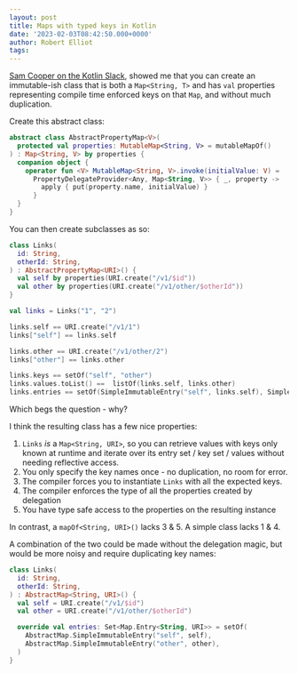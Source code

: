 ```yaml
---
layout: post
title: Maps with typed keys in Kotlin
date: '2023-02-03T08:42:50.000+0000'
author: Robert Elliot
tags:
---
```


[Sam Cooper on the Kotlin Slack](https://kotlinlang.slack.com/archives/C0B8MA7FA/p1675173615409839),
showed me that you can create an immutable-ish class that is both a
`Map<String, T>` and has `val` properties representing compile time enforced
keys on that `Map`, and without much duplication.

Create this abstract class:

```kotlin
abstract class AbstractPropertyMap<V>(
  protected val properties: MutableMap<String, V> = mutableMapOf()
) : Map<String, V> by properties {
  companion object {
    operator fun <V> MutableMap<String, V>.invoke(initialValue: V) =
      PropertyDelegateProvider<Any, Map<String, V>> { _, property ->
        apply { put(property.name, initialValue) }
      }
  }
}
```

You can then create subclasses as so:

```kotlin
class Links(
  id: String, 
  otherId: String,
) : AbstractPropertyMap<URI>() {
  val self by properties(URI.create("/v1/$id"))
  val other by properties(URI.create("/v1/other/$otherId"))
}

val links = Links("1", "2")

links.self == URI.create("/v1/1")
links["self"] == links.self

links.other == URI.create("/v1/other/2")
links["other"] == links.other

links.keys == setOf("self", "other")
links.values.toList() ==  listOf(links.self, links.other)
links.entries == setOf(SimpleImmutableEntry("self", links.self), SimpleImmutableEntry("other", links.other))
```

Which begs the question - why?

I think the resulting class has a few nice properties:

1. `Links` *is* a `Map<String, URI>`, so you can retrieve values with keys only
   known at runtime and iterate over its entry set / key set / values without
   needing reflective access.
2. You only specify the key names once - no duplication, no room for error.
3. The compiler forces you to instantiate `Links` with all the expected keys.
4. The compiler enforces the type of all the properties created by delegation
5. You have type safe access to the properties on the resulting instance

In contrast, a `mapOf<String, URI>()` lacks 3 & 5. A simple class lacks 1 & 4.

A combination of the two could be made without the delegation magic, but would
be more noisy and require duplicating key names:

```kotlin
class Links(
  id: String,
  otherId: String,
) : AbstractMap<String, URI>() {
  val self = URI.create("/v1/$id")
  val other = URI.create("/v1/other/$otherId")

  override val entries: Set<Map.Entry<String, URI>> = setOf(
    AbstractMap.SimpleImmutableEntry("self", self),
    AbstractMap.SimpleImmutableEntry("other", other),
  )
}
```
